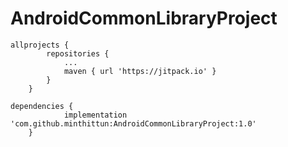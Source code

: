 # AndroidCommonLibraryProject

```
allprojects {
		repositories {
			...
			maven { url 'https://jitpack.io' }
		}
	}
```

```
dependencies {
	        implementation 'com.github.minthittun:AndroidCommonLibraryProject:1.0'
	}
```
